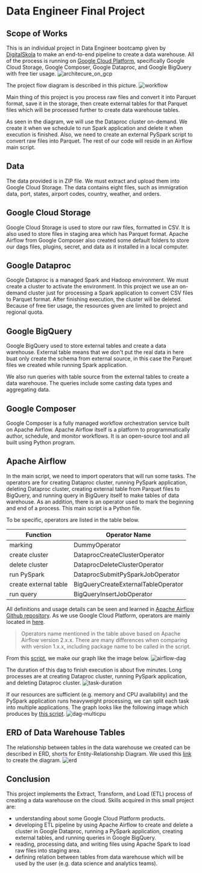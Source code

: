 # Data Engineer Final Project

## Scope of Works
This is an individual project in Data Engineer bootcamp given by [DigitalSkola](https://www.digitalskola.com/) to make an end-to-end pipeline to create a data warehouse. All of the process is running on [Google Cloud Platform](https://cloud.google.com/), specifically Google Cloud Storage, Google Composer, Google Dataproc, and Google BigQuery with free tier usage.
![architecure_on_gcp](/img/architecture.png)

The project flow diagram is described in this picture.
![workflow](/img/workflow.png)

Main thing of this project is you process raw files and convert it into Parquet format, save it in the storage, then create external tables for that Parquet files which will be processed further to create data warehouse tables.

As seen in the diagram, we will use the Dataproc cluster on-demand. We create it when we schedule to run Spark application and delete it when execution is finished. Also, we need to create an external PySpark script to convert raw files into Parquet. The rest of our code will reside in an Airflow main script.

## Data
The data provided is in ZIP file. We must extract and upload them into Google Cloud Storage. The data contains eight files, such as immigration data, port, states, airport codes, country, weather, and orders.

## Google Cloud Storage
Google Cloud Storage is used to store our raw files, formatted in CSV. It is also used to store files in staging area which has Parquet format. Apache Airflow from Google Composer also created some default folders to store our dags files, plugins, secret, and data as it installed in a local computer.

## Google Dataproc
Google Dataproc is a managed Spark and Hadoop environment. We must create a cluster to activate the environment. In this project we use an on-demand cluster just for processing a Spark application to convert CSV files to Parquet format. After finishing execution, the cluster will be deleted. Because of free tier usage, the resources given are limited to project and regional quota.

## Google BigQuery
Google BigQuery used to store external tables and create a data warehouse. External table means that we don't put the real data in here buat only create the schema from external source, in this case the Parquet files we created while running Spark application.

We also run queries with table source from the external tables to create a data warehouse. The queries include some casting data types and aggregating data.

## Google Composer
Google Composer is a fully managed workflow orchestration service built on Apache Airflow. Apache Airflow itself is a platform to programmatically author, schedule, and monitor workflows. It is an open-source tool and all built using Python program.

## Apache Airflow

In the main script, we need to import operators that will run some tasks. The operators are for creating Dataproc cluster, running PySpark application, deleting Dataproc cluster, creating external table from Parquet files to BigQuery, and running query in BigQuery itself to make tables of data warehouse. As an addition, there is an operator used to mark the beginning and end of a process. This main script is a Python file.

To be specific, operators are listed in the table below.

| Function  | Operator Name   |
|---|---|
|marking  |DummyOperator   |
|create cluster   |DataprocCreateClusterOperator   |
|delete cluster  |DataprocDeleteClusterOperator   |
|run PySpark  |DataprocSubmitPySparkJobOperator   |
|create external table  |BigQueryCreateExternalTableOperator   |
|run query   |BigQueryInsertJobOperator  |

All definitions and usage details can be seen and learned in [Apache Airflow Github repository](https://github.com/apache/airflow/tree/main/airflow). As we use Google Cloud Platform, operators are mainly located in [here](https://github.com/apache/airflow/tree/main/airflow/providers/google/cloud).

>Operators name mentioned in the table above based on Apache Airflow version 2.x.x. There are many differences when comparing with version 1.x.x, including package name to be called in the script.

From this [script](/dags/dwh_dag.py), we make our graph like the image below.
![airflow-dag](/img/airflow-dag.png)

The duration of this dag to finish execution is about five minutes. Long processes are at creating Dataproc cluster, running PySpark application, and deleting Dataproc cluster.
![task-duration](/img/task-duration.png)

If our resources are sufficient (e.g. memory and CPU availability) and the PySpark application runs heavyweight processing, we can split each task into multiple applications. The graph looks like the following image which produces by [this script](/dags/dwh).
![dag-multicpu](/img/dag-multicpu.png)

## ERD of Data Warehouse Tables

The relationship between tables in the data warehouse we created can be described in ERD, shorts for Entity-Relationship Diagram. We used this [link](https://app.diagrams.net/) to create the diagram.
![erd](/img/erd.png)

## Conclusion

This project implements the Extract, Transform, and Load (ETL) process of creating a data warehouse on the cloud. Skills acquired in this small project are:
- understanding about some Google Cloud Platform products.
- developing ETL pipeline by using Apache Airflow to create and delete a cluster in Google Dataproc, running a PySpark application, creating external tables, and running queries in Google BigQuery.
- reading, processing data, and writing files using Apache Spark to load raw files into staging area.
- defining relation between tables from data warehouse which will be used by the user (e.g. data science and analytics teams).








